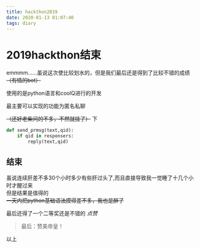 ```yaml
---
title: hackthon2019
date: 2020-01-13 01:07:40
tags: diary
---
```

# 2019hackthon结束
emmmm……虽说这次使比较划水的，但是我们最后还是得到了比较不错的成绩
~~（有情的bot）~~

使用的是python语言和coolQ进行的开发

最主要可以实现的功能为匿名私聊
<!-- more -->

~~（还好老柴问的不多，不然就挂了）~~
下
```python
def send_prmsg(text,qid):
    if qid in responsers:
        reply(text,qid)
```
## 结束
虽说连续肝差不多30个小时多少有些肝过头了,而且直接导致我一觉睡了十几个小时才醒过来\
但是结果是值得的\
~~一天内把python基础语法摸得差不多，我也是醉了~~

最后还得了一个二等奖还是不错的
*点赞*

>最后：赞美帝皇！

以上
